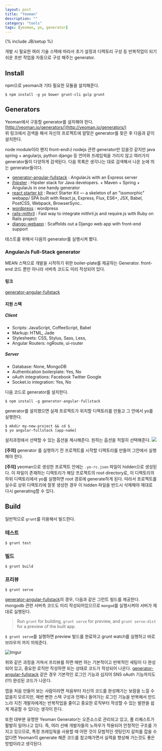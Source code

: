 ```yaml
---
layout: post
title: "Yeoman"
description: ""
category: "tools"
tags: [yeoman, yo, generator]
---
```

{% include JB/setup %}

개발 시 필요한 여러 기술 스택에 따라서 초기 설정과 디렉토리 구성 등 반복작업이 되기 쉬운 초반 작업을 자동으로 구성 해주는 generator.

## Install
npm으로 yeoman과 기타 필요한 모듈을 설치해준다.

    $ npm install -g yo bower grunt-cli gulp grunt

## Generators
Yeoman에서 구동할 generator를 설치해야 한다.  
[http://yeoman.io/generators/](http://yeoman.io/generators/)  
위 링크에서 검색을 해서 자신의 프로젝트에 알맞은 generator를 찾은 후 다음과 같이 설치한다.

node module이라 왠지 front-end나 nodejs 관련 generator만 있을것 같지만 java spring + angularjs, python django 등 언어와 프레임웍을 가리지 않고 여러가지 generator들이 다양하게 검색된다. 다음 목록은 생각나는 대로 검색해서 나온 눈에 띄는 generator들이다.

 - [generator-angular-fullstack](https://github.com/DaftMonk/generator-angular-fullstack) : AngularJs with an Express server
 - [jhipster](https://github.com/jhipster/generator-jhipster) : Hipster stack for Java developers. + Maven + Spring + AngularJs in one handy generator
 - [react starter kit](https://github.com/kriasoft/react-starter-kit) : React Starter Kit — a skeleton of an "isomorphic" webapp/ SPA built with React.js, Express, Flux, ES6+, JSX, Babel, PostCSS, Webpack, BrowserSync..
 - [wordpress](https://github.com/wesleytodd/YeoPress) : wordpress
 - [rails-mithril](https://github.com/hung-phan/generator-rails-mithril) : Fast way to integrate mithril.js and require.js with Ruby on Rails project
 - [django-webapp](https://github.com/rockallite/generator-django-webapp) : Scaffolds out a Django web app with front-end support

테스트를 위해서 다음의 generator를 실행시켜 봤다.

### AngularJs Full-Stack generator
MEAN 스택으로 개발을 시작하기 위한 boiler-plate를 제공하는 Generator. front-end 코드 뿐만 아니라 서버측 코드도 미리 작성되어 있다.

#### 링크

[generator-angular-fullstack](https://github.com/DaftMonk/generator-angular-fullstack)

#### 지원 스택

##### Client

 - Scripts: JavaScript, CoffeeScript, Babel
 - Markup: HTML, Jade
 - Stylesheets: CSS, Stylus, Sass, Less,
 - Angular Routers: ngRoute, ui-router

##### Server

 - Database: None, MongoDB
 - Authentication boilerplate: Yes, No
 - oAuth integrations: Facebook Twitter Google
 - Socket.io integration: Yes, No

다음 코드로 generator를 설치한다.   

    $ npm install -g generator-angular-fullstack

generator를 설치했으면 실제 프로젝트가 위치할 디렉토리를 만들고 그 안에서 yo를 실행한다.

    $ mkdir my-new-project && cd $_
    $ yo angular-fullstack [app-name]

설치과정에서 선택할 수 있는 옵션을 제시해준다. 원하는 옵션을 적절히 선택해준다.
![](http://i.imgur.com/ACHYKox.png)

**[주의]** generator 를 실행하기 전 프로젝트를 시작할 디렉토리를 만들어 
그안에서 실행해야 한다.

**[주의]** yeoman으로 생성한 프로젝트 안에는 `.yo-rc.json` 파일이 hidden으로 생성된다. 이 파일이 존재하는 디렉토리가 해당 프로젝트의 root directory로, 이 디렉토리의 하위 디렉토리에서 yo를 실행하면 root 경로에 generate하게 된다. 따라서 프로젝트를 실수로 상위 디렉토리에 잘못 생성한 경우 이 hidden 파일을 반드시 삭제해야 제대로 다시 generating할 수 있다.


## Build

일반적으로 `grunt`를 이용해서 빌드한다.

### 테스트

    $ grunt test

### 빌드

    $ grunt build

### 프리뷰

    $ grunt serve

[generator-angular-fullstack](https://github.com/DaftMonk/generator-angular-fullstack)의 경우, 다음과 같은 그런트 빌드를 제공한다. mongodb 관련 서버측 코드도 미리 작성되어있으므로 `mongod`를 실행시켜야 서버가 제대로 실행된다.

> Run `grunt` for building, `grunt serve` for preview, and `grunt serve:dist` for a preview of the built app.

`$ grunt serve`를 실행하면 preview 빌드를 완료하고 grunt watch를 실행하고 바로 브라우저 까지 띄워준다.

![Imgur](http://i.imgur.com/qUIvuSB.png)

위와 같은 과정을 거쳐서 프리뷰를 하면 매번 하는 기본적이고 반복적인 세팅이 다 완성되어 있고, 중요한 로직만 작성하면 되는 상태로 코드가 작성되어 나온다.
[generator-angular-fullstack](https://github.com/DaftMonk/generator-angular-fullstack) 같은 경우 기본적인 로그인 기능과 심지어 SNS oAuth 기능까지도(!!!) 완성된 코드가 나온다.

앱을 처음 만들어 보는 사람이라면 처음부터 자신의 코드를 완성해가는 보람을 느낄 수 없을지 모르지만, 매번 뻔한 스택 구성과 언제나 들어가는 로그인 기능을 반복해서 만드느라 지친 개발자에게는 반복작업을 줄이고 중요한 로직부터 작성할 수 있는 발판을 쉽게 제공할 수 있다는 생각이 든다.

또한 대부분 유명한 Yeoman Generator는 오픈소스로 관리되고 있고, 풀 리퀘스트가 활발히 일어나고 있다. 즉, 여러 선배 개발자들의 노하우가 적용되어 안정적인 구조를 가지고 있으므로, 특정 프레임웍을 사용할 때 어떤 것이 모범적인 셋팅인지 갈피를 잡을 수 없다면 Yeoman이 generate 해준 코드를 참고해가면서 실력을 향상해 가는것도 좋은 방법이라고 생각된다.
